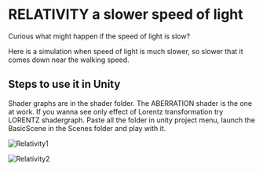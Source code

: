 # RELATIVITY a slower speed of light
Curious what might happen if the speed of light is slow?       

Here is a simulation when speed of light is much slower, so slower that it comes down near the walking speed.  

## Steps to use it in Unity

Shader graphs are in the shader folder. The ABERRATION shader is the one at work. If you wanna see only effect of Lorentz transformation try LORENTZ shadergraph. Paste all the folder in unity project menu, launch the BasicScene in the Scenes folder and play with it.  


![Relativity1](https://github.com/user-attachments/assets/102307c6-ee71-40b5-afed-ac0f7db9018e)


![Relativity2](https://github.com/user-attachments/assets/f75c032f-7d9f-46a3-a312-2536ca6cae85)
